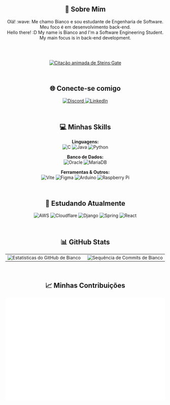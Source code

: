 <h2 align="center">💫 Sobre Mim</h2>

<p align="center">
  Olá! :wave: Me chamo Bianco e sou estudante de Engenharia de Software. Meu foco é em desenvolvimento back-end.<br>
  Hello there! :D My name is Bianco and I'm a Software Engineering Student. My main focus is in back-end development.
</p>
  <br><br>

<p align="center">
  <a href="https://github.com/ocnaibill">
    <img src="https://readme-typing-svg.herokuapp.com?font=Space+Mono&pause=300&color=9F7AEA&multiline=true&width=900&height=230&lines=The+universe+has+a+beginning%2C+but+no+end.+%E2%80%94+Infinite.;The+stars+too+have+beginnings%2C;but+their+power+accompanies+their+decline.+%E2%80%94+Finite.;;It+is+the+wise+who+are+the+most+foolish.;History+has+taught+us+as+much.;;%E2%80%94+STEINS+GATE" alt="Citação animada de Steins;Gate" />
  </a>
</p>


<br>

<h2 align="center">🌐 Conecte-se comigo</h2>

<p align="center">
  <a href="https://discord.gg/billzinho" target="_blank">
    <img src="https://img.shields.io/badge/Discord-7289DA?style=for-the-badge&logo=discord&logoColor=white" alt="Discord">
  </a>
  <a href="https://www.linkedin.com/in/bianco-da-costa-oliveira-63a457290/" target="_blank">
    <img src="https://img.shields.io/badge/LinkedIn-0077B5?style=for-the-badge&logo=linkedin&logoColor=white" alt="LinkedIn">
  </a>
</p>

<br>

<h2 align="center">💻 Minhas Skills</h2>

<p align="center">
  <strong>Linguagens:</strong><br>
  <img src="https://img.shields.io/badge/c-%2300599C.svg?style=for-the-badge&logo=c&logoColor=white" alt="C">
  <img src="https://img.shields.io/badge/java-%23ED8B00.svg?style=for-the-badge&logo=openjdk&logoColor=white" alt="Java">
  <img src="https://img.shields.io/badge/python-3670A0?style=for-the-badge&logo=python&logoColor=ffdd54" alt="Python">
</p>

<p align="center">
  <strong>Banco de Dados:</strong><br>
  <img src="https://img.shields.io/badge/Oracle-F80000?style=for-the-badge&logo=oracle&logoColor=white" alt="Oracle">
  <img src="https://img.shields.io/badge/MariaDB-003545?style=for-the-badge&logo=mariadb&logoColor=white" alt="MariaDB">
</p>

<p align="center">
  <strong>Ferramentas & Outros:</strong><br>
  <img src="https://img.shields.io/badge/vite-%23646CFF.svg?style=for-the-badge&logo=vite&logoColor=white" alt="Vite">
  <img src="https://img.shields.io/badge/figma-%23F24E1E.svg?style=for-the-badge&logo=figma&logoColor=white" alt="Figma">
  <img src="https://img.shields.io/badge/-Arduino-00979D?style=for-the-badge&logo=Arduino&logoColor=white" alt="Arduino">
  <img src="https://img.shields.io/badge/-Raspberry_Pi-C51A4A?style=for-the-badge&logo=Raspberry-Pi" alt="Raspberry Pi">
</p>

<br>

<h2 align="center">📖 Estudando Atualmente</h2>

<p align="center">
  <img src="https://img.shields.io/badge/AWS-%23FF9900.svg?style=for-the-badge&logo=amazon-aws&logoColor=white" alt="AWS">
  <img src="https://img.shields.io/badge/Cloudflare-F38020?style=for-the-badge&logo=Cloudflare&logoColor=white" alt="Cloudflare">
  <img src="https://img.shields.io/badge/django-%23092E20.svg?style=for-the-badge&logo=django&logoColor=white" alt="Django">
  <img src="https://img.shields.io/badge/spring-%236DB33F.svg?style=for-the-badge&logo=spring&logoColor=white" alt="Spring">
  <img src="https://img.shields.io/badge/react-%2320232a.svg?style=for-the-badge&logo=react&logoColor=%2361DAFB" alt="React">
</p>

<br>

<h2 align="center">📊 GitHub Stats</h2>

<table width="100%">
  <tr>
    <td width="50%" valign="top">
      <img 
        src="https://github-readme-stats.vercel.app/api?username=ocnaibill&theme=tokyonight&hide_border=false&include_all_commits=true&count_private=true" 
        alt="Estatísticas do GitHub de Bianco" 
        width="100%"
      />
    </td>
    <td width="50%" valign="top">
      <img 
        src="https://nirzak-streak-stats.vercel.app/?user=ocnaibill&theme=tokyonight&hide_border=false" 
        alt="Sequência de Commits de Bianco" 
        width="100%"
      />
    </td>
  </tr>
</table>

<br>

<h2 align="center">📈 Minhas Contribuições</h2>

<p align="center">
  <img src="./metrics.plugin.isocalendar.fullyear.svg" alt="Gráfico de Contribuições (Isocalendar)">
</p>

